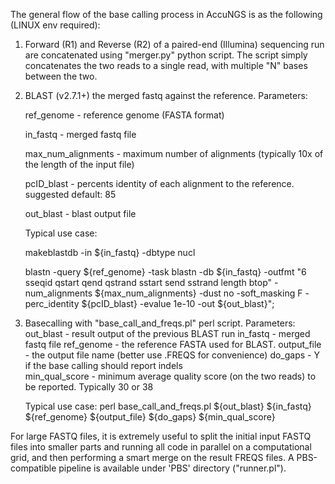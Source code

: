 The general flow of the base calling process in AccuNGS is as the following (LINUX env required):

1. Forward (R1) and Reverse (R2) of a paired-end (Illumina) sequencing run are concatenated using "merger.py" python script. The script simply concatenates the two reads to a single read, with multiple "N" bases between the two.

2. BLAST (v2.7.1+) the merged fastq against the reference. Parameters:

	ref_genome - reference genome (FASTA format)
	
	in_fastq - merged fastq file
	
	max_num_alignments - maximum number of alignments (typically 10x of the length of the input file)
	
	pcID_blast - percents identity of each alignment to the reference. suggested default: 85
	
	out_blast - blast output file
	
	Typical use case:
	
	makeblastdb -in ${in_fastq} -dbtype nucl
	
	blastn -query ${ref_genome} -task blastn -db ${in_fastq} -outfmt \"6 sseqid qstart qend qstrand sstart send sstrand length btop\" -num_alignments ${max_num_alignments} -dust no -soft_masking F -perc_identity ${pcID_blast} -evalue 1e-10 -out ${out_blast}";
	
3. Basecalling with "base_call_and_freqs.pl" perl script. Parameters:
	out_blast - result output of the previous BLAST run
	in_fastq - merged fastq file 
	ref_genome - the reference FASTA used for BLAST.
	output_file - the output file name (better use .FREQS for convenience)
	do_gaps - Y if the base calling should report indels  
	min_qual_score - minimum average quality score (on the two reads) to be reported. Typically 30 or 38   
	 
	Typical use case:
	perl base_call_and_freqs.pl ${out_blast} ${in_fastq} ${ref_genome} ${output_file} ${do_gaps} ${min_qual_score}
	      
For large FASTQ files, it is extremely useful to split the initial input FASTQ files into smaller parts and running all code in parallel on a computational grid, and then performing a smart merge on the result FREQS files. A PBS-compatible pipeline is available under 'PBS' directory ("runner.pl"). 
